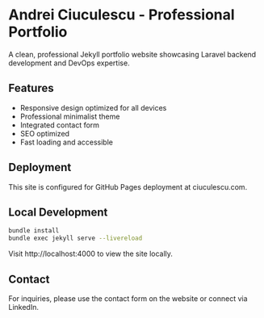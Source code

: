 # Andrei Ciuculescu - Professional Portfolio

A clean, professional Jekyll portfolio website showcasing Laravel backend development and DevOps expertise.

## Features

- Responsive design optimized for all devices
- Professional minimalist theme
- Integrated contact form
- SEO optimized
- Fast loading and accessible

## Deployment

This site is configured for GitHub Pages deployment at ciuculescu.com.

## Local Development

```bash
bundle install
bundle exec jekyll serve --livereload
```

Visit http://localhost:4000 to view the site locally.

## Contact

For inquiries, please use the contact form on the website or connect via LinkedIn.
